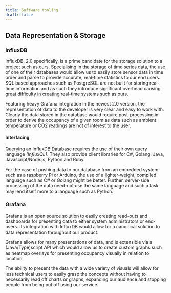 ```yaml
---
title: Software tooling
draft: false
---
```


## Data Representation & Storage

### InfluxDB

InfluxDB, 2.0 specifically, is a prime candidate for the storage solution to a project such as ours. Specialising in the storage of time series data, the use of one of their databases would allow us to easily store sensor data in time order and parse to provide accurate, real-time statistics to our end users. SQL based approaches such as PostgreSQL are not built for storing real-time information and as such they introduce significant overhead causing great difficulty in creating real-time systems such as ours.

Featuring heavy Grafana integration in the newest 2.0 version, the representation of data to the developer is very clear and easy to work with. Clearly the data stored in the database would require post-processing in order to derive the occupancy of a given room as data such as ambient temperature or CO2 readings are not of interest to the user. 


#### Interfacing 

Querying an InfluxDB Database requires the use of their own query language *(InfluxQL)*. They also provide client libraries for C#, Golang, Java, Javascript/Node.js, Python and Ruby. 

For the case of pushing data to our database from an embedded system such as a raspberry Pi or Arduino, the use of a lighter-weight, compiled language such as C# or Golang might be better. Further, server-side processing of the data need-not use the same language and such a task may lend itself more to a language such as Python. 

### Grafana

Grafana is an open source solution to easily creating read-outs and dashboards for presenting data to either system administrators or end-users. Its integration with InfluxDB would allow for a canonical solution to data representation throughout our product.

Grafana allows for many presentations of data, and is extensible via a (Java/Type)script API which would allow us to create custom graphs such as heatmap overlays for presenting occupancy visually in relation to location. 

The ability to present the data with a wide variety of visuals will allow for less technical users to easily grasp the concepts without having to necessarily read off charts or graphs, expanding our audience and stopping people from being put off using our service.

